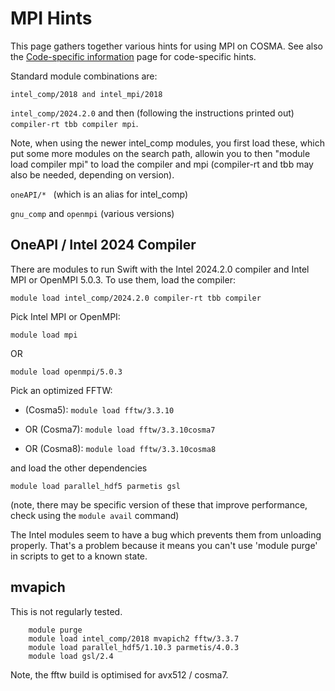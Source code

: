 # MPI Hints

This page gathers together various hints for using MPI on COSMA. See also the [Code-specific information](issues.md) page for code-specific hints.

Standard module combinations are:

`intel_comp/2018 and intel_mpi/2018`

`intel_comp/2024.2.0` and then (following the instructions printed out) `compiler-rt tbb compiler mpi`. 

Note, when using the newer intel_comp modules, you first load these, which put some more modules on the search path, allowin you to then "module load compiler mpi" to load the compiler and mpi (compiler-rt and tbb may also be needed, depending on version). 

`oneAPI/* ` (which is an alias for intel_comp)

`gnu_comp` and `openmpi` (various versions)

## OneAPI / Intel 2024 Compiler

There are modules to run Swift with the Intel 2024.2.0 compiler and Intel MPI or OpenMPI 5.0.3. To use them, load the compiler:

```
module load intel_comp/2024.2.0 compiler-rt tbb compiler
```

Pick Intel MPI or OpenMPI:

```
module load mpi
```

OR

```
module load openmpi/5.0.3
```

Pick an optimized FFTW:

- (Cosma5):    `module load fftw/3.3.10 `

- OR (Cosma7):   `module load fftw/3.3.10cosma7`

- OR (Cosma8): `module load fftw/3.3.10cosma8`

and load the other dependencies

```module load parallel_hdf5 parmetis gsl```

(note, there may be specific version of these that improve performance, check using the `module avail` command)

The Intel modules seem to have a bug which prevents them from unloading properly. That's a problem because it means you can't use 'module purge' in scripts to get to a known state.

## mvapich

This is not regularly tested.

```
    module purge
    module load intel_comp/2018 mvapich2 fftw/3.3.7
    module load parallel_hdf5/1.10.3 parmetis/4.0.3
    module load gsl/2.4
```


Note, the fftw build is optimised for avx512 / cosma7.

